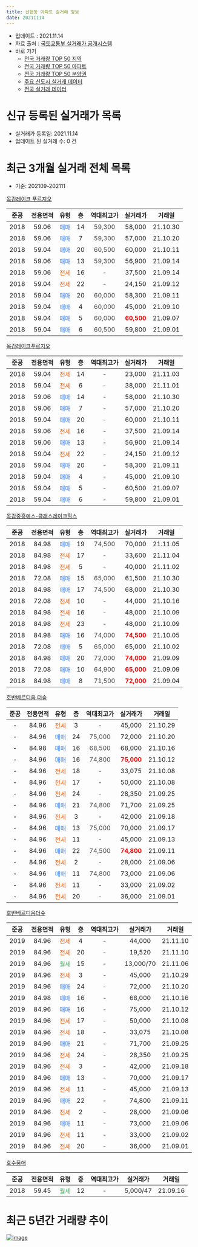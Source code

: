```yaml
---
title: 산현동 아파트 실거래 정보
date: 20211114
---
```


* 업데이트 : 2021.11.14
* 자료 출처 : [국토교통부 실거래가 공개시스템](http://rt.molit.go.kr)
* 바로 가기
    * [전국 거래량 TOP 50 지역](https://apt-info.github.io/apt-trade-info/tr)
    * [전국 거래량 TOP 50 아파트](https://apt-info.github.io/apt-trade-info/ta)
    * [전국 거래량 TOP 50 분양권](https://apt-info.github.io/apt-trade-info/tb)
    * [주요 신도시 실거래 데이터](https://apt-info.github.io/apt-trade-info/newtown)
    * [전국 실거래 데이터](https://apt-info.github.io/apt-trade-info/all)



<script async src="https://pagead2.googlesyndication.com/pagead/js/adsbygoogle.js"></script>
<!-- 기본광고 -->
<ins class="adsbygoogle"
     style="display:block"
     data-ad-client="ca-pub-1142216861245946"
     data-ad-slot="4805727019"
     data-ad-format="auto"
     data-full-width-responsive="true"></ins>
<script>
     (adsbygoogle = window.adsbygoogle || []).push({});
</script>


# 신규 등록된 실거래가 목록

* 실거래가 등록일: 2021.11.14
* 업데이트 된 실거래 수: 0 건




<script async src="https://pagead2.googlesyndication.com/pagead/js/adsbygoogle.js"></script>
<!-- 기본광고 -->
<ins class="adsbygoogle"
     style="display:block"
     data-ad-client="ca-pub-1142216861245946"
     data-ad-slot="4805727019"
     data-ad-format="auto"
     data-full-width-responsive="true"></ins>
<script>
     (adsbygoogle = window.adsbygoogle || []).push({});
</script>


# 최근 3개월 실거래 전체 목록
* 기준: 202109-202111


[목감레이크 푸르지오](https://search.naver.com/search.naver?query=%EB%AA%A9%EA%B0%90%EB%A0%88%EC%9D%B4%ED%81%AC+%ED%91%B8%EB%A5%B4%EC%A7%80%EC%98%A4)

|준공|전용면적|유형|층|역대최고가|실거래가|거래일|
|:---:|:---:|:---:|:---:|:---:|:---:|:---:|
|2018|59.06|<span style="color:#4285F3">매매</span>|14|<span style="color:#444444">59,300</span>|58,000|21.10.30|
|2018|59.06|<span style="color:#4285F3">매매</span>|7|<span style="color:#444444">59,300</span>|57,000|21.10.20|
|2018|59.04|<span style="color:#4285F3">매매</span>|20|<span style="color:#444444">60,500</span>|60,000|21.10.11|
|2018|59.06|<span style="color:#4285F3">매매</span>|13|<span style="color:#444444">59,300</span>|56,900|21.09.14|
|2018|59.06|<span style="color:#FF5A00">전세</span>|16|<span style="color:#444444">-</span>|37,500|21.09.14|
|2018|59.04|<span style="color:#FF5A00">전세</span>|22|<span style="color:#444444">-</span>|24,150|21.09.12|
|2018|59.04|<span style="color:#4285F3">매매</span>|20|<span style="color:#444444">60,000</span>|58,300|21.09.11|
|2018|59.04|<span style="color:#4285F3">매매</span>|4|<span style="color:#444444">60,000</span>|45,000|21.09.10|
|2018|59.04|<span style="color:#4285F3">매매</span>|5|<span style="color:#444444">60,000</span>|<b><span style="color:#FF0000">60,500</span></b>|21.09.07|
|2018|59.04|<span style="color:#4285F3">매매</span>|6|<span style="color:#444444">60,500</span>|59,800|21.09.01|

[목감레이크푸르지오](https://search.naver.com/search.naver?query=%EB%AA%A9%EA%B0%90%EB%A0%88%EC%9D%B4%ED%81%AC%ED%91%B8%EB%A5%B4%EC%A7%80%EC%98%A4)

|준공|전용면적|유형|층|역대최고가|실거래가|거래일|
|:---:|:---:|:---:|:---:|:---:|:---:|:---:|
|2018|59.04|<span style="color:#FF5A00">전세</span>|14|<span style="color:#444444">-</span>|23,000|21.11.03|
|2018|59.04|<span style="color:#FF5A00">전세</span>|6|<span style="color:#444444">-</span>|38,000|21.11.01|
|2018|59.06|<span style="color:#4285F3">매매</span>|14|<span style="color:#444444">-</span>|58,000|21.10.30|
|2018|59.06|<span style="color:#4285F3">매매</span>|7|<span style="color:#444444">-</span>|57,000|21.10.20|
|2018|59.04|<span style="color:#4285F3">매매</span>|20|<span style="color:#444444">-</span>|60,000|21.10.11|
|2018|59.06|<span style="color:#FF5A00">전세</span>|16|<span style="color:#444444">-</span>|37,500|21.09.14|
|2018|59.06|<span style="color:#4285F3">매매</span>|13|<span style="color:#444444">-</span>|56,900|21.09.14|
|2018|59.04|<span style="color:#FF5A00">전세</span>|22|<span style="color:#444444">-</span>|24,150|21.09.12|
|2018|59.04|<span style="color:#4285F3">매매</span>|20|<span style="color:#444444">-</span>|58,300|21.09.11|
|2018|59.04|<span style="color:#4285F3">매매</span>|4|<span style="color:#444444">-</span>|45,000|21.09.10|
|2018|59.04|<span style="color:#4285F3">매매</span>|5|<span style="color:#444444">-</span>|60,500|21.09.07|
|2018|59.04|<span style="color:#4285F3">매매</span>|6|<span style="color:#444444">-</span>|59,800|21.09.01|

[목감중흥에스-클래스레이크힐스](https://search.naver.com/search.naver?query=%EB%AA%A9%EA%B0%90%EC%A4%91%ED%9D%A5%EC%97%90%EC%8A%A4-%ED%81%B4%EB%9E%98%EC%8A%A4%EB%A0%88%EC%9D%B4%ED%81%AC%ED%9E%90%EC%8A%A4)

|준공|전용면적|유형|층|역대최고가|실거래가|거래일|
|:---:|:---:|:---:|:---:|:---:|:---:|:---:|
|2018|84.98|<span style="color:#4285F3">매매</span>|19|<span style="color:#444444">74,500</span>|70,000|21.11.05|
|2018|84.98|<span style="color:#FF5A00">전세</span>|17|<span style="color:#444444">-</span>|33,600|21.11.04|
|2018|84.98|<span style="color:#FF5A00">전세</span>|5|<span style="color:#444444">-</span>|40,000|21.11.02|
|2018|72.08|<span style="color:#4285F3">매매</span>|15|<span style="color:#444444">65,000</span>|61,500|21.10.30|
|2018|84.98|<span style="color:#4285F3">매매</span>|17|<span style="color:#444444">74,500</span>|68,000|21.10.30|
|2018|72.08|<span style="color:#FF5A00">전세</span>|10|<span style="color:#444444">-</span>|44,000|21.10.16|
|2018|84.98|<span style="color:#FF5A00">전세</span>|16|<span style="color:#444444">-</span>|48,000|21.10.09|
|2018|84.98|<span style="color:#FF5A00">전세</span>|23|<span style="color:#444444">-</span>|48,000|21.10.09|
|2018|84.98|<span style="color:#4285F3">매매</span>|16|<span style="color:#444444">74,000</span>|<b><span style="color:#FF0000">74,500</span></b>|21.10.05|
|2018|72.08|<span style="color:#4285F3">매매</span>|5|<span style="color:#444444">65,000</span>|65,000|21.10.02|
|2018|84.98|<span style="color:#4285F3">매매</span>|20|<span style="color:#444444">72,000</span>|<b><span style="color:#FF0000">74,000</span></b>|21.09.09|
|2018|72.08|<span style="color:#4285F3">매매</span>|10|<span style="color:#444444">64,900</span>|<b><span style="color:#FF0000">65,000</span></b>|21.09.09|
|2018|84.98|<span style="color:#4285F3">매매</span>|8|<span style="color:#444444">71,500</span>|<b><span style="color:#FF0000">72,000</span></b>|21.09.04|

[호반베르디움 더숲](https://search.naver.com/search.naver?query=%ED%98%B8%EB%B0%98%EB%B2%A0%EB%A5%B4%EB%94%94%EC%9B%80+%EB%8D%94%EC%88%B2)

|준공|전용면적|유형|층|역대최고가|실거래가|거래일|
|:---:|:---:|:---:|:---:|:---:|:---:|:---:|
|-|84.96|<span style="color:#FF5A00">전세</span>|3|<span style="color:#444444">-</span>|45,000|21.10.29|
|-|84.96|<span style="color:#4285F3">매매</span>|24|<span style="color:#444444">75,000</span>|72,000|21.10.20|
|-|84.98|<span style="color:#4285F3">매매</span>|16|<span style="color:#444444">68,500</span>|68,000|21.10.16|
|-|84.96|<span style="color:#4285F3">매매</span>|16|<span style="color:#444444">74,800</span>|<b><span style="color:#FF0000">75,000</span></b>|21.10.12|
|-|84.96|<span style="color:#FF5A00">전세</span>|18|<span style="color:#444444">-</span>|33,075|21.10.08|
|-|84.96|<span style="color:#FF5A00">전세</span>|17|<span style="color:#444444">-</span>|50,000|21.10.08|
|-|84.96|<span style="color:#FF5A00">전세</span>|24|<span style="color:#444444">-</span>|28,350|21.09.25|
|-|84.96|<span style="color:#4285F3">매매</span>|21|<span style="color:#444444">74,800</span>|71,700|21.09.25|
|-|84.96|<span style="color:#FF5A00">전세</span>|3|<span style="color:#444444">-</span>|42,000|21.09.18|
|-|84.96|<span style="color:#4285F3">매매</span>|13|<span style="color:#444444">75,000</span>|70,000|21.09.17|
|-|84.96|<span style="color:#FF5A00">전세</span>|11|<span style="color:#444444">-</span>|45,000|21.09.13|
|-|84.96|<span style="color:#4285F3">매매</span>|22|<span style="color:#444444">74,500</span>|<b><span style="color:#FF0000">74,800</span></b>|21.09.11|
|-|84.96|<span style="color:#FF5A00">전세</span>|2|<span style="color:#444444">-</span>|28,000|21.09.06|
|-|84.96|<span style="color:#4285F3">매매</span>|11|<span style="color:#444444">74,800</span>|73,000|21.09.06|
|-|84.96|<span style="color:#FF5A00">전세</span>|11|<span style="color:#444444">-</span>|33,000|21.09.02|
|-|84.96|<span style="color:#FF5A00">전세</span>|20|<span style="color:#444444">-</span>|36,000|21.09.01|


<script async src="https://pagead2.googlesyndication.com/pagead/js/adsbygoogle.js"></script>
<!-- 기본광고 -->
<ins class="adsbygoogle"
     style="display:block"
     data-ad-client="ca-pub-1142216861245946"
     data-ad-slot="4805727019"
     data-ad-format="auto"
     data-full-width-responsive="true"></ins>
<script>
     (adsbygoogle = window.adsbygoogle || []).push({});
</script>


[호반베르디움더숲](https://search.naver.com/search.naver?query=%ED%98%B8%EB%B0%98%EB%B2%A0%EB%A5%B4%EB%94%94%EC%9B%80%EB%8D%94%EC%88%B2)

|준공|전용면적|유형|층|역대최고가|실거래가|거래일|
|:---:|:---:|:---:|:---:|:---:|:---:|:---:|
|2019|84.96|<span style="color:#FF5A00">전세</span>|4|<span style="color:#444444">-</span>|44,000|21.11.10|
|2019|84.96|<span style="color:#FF5A00">전세</span>|20|<span style="color:#444444">-</span>|19,520|21.11.10|
|2019|84.96|<span style="color:#34A853">월세</span>|15|<span style="color:#444444">-</span>|13,000/70|21.11.06|
|2019|84.96|<span style="color:#FF5A00">전세</span>|3|<span style="color:#444444">-</span>|45,000|21.10.29|
|2019|84.96|<span style="color:#4285F3">매매</span>|24|<span style="color:#444444">-</span>|72,000|21.10.20|
|2019|84.98|<span style="color:#4285F3">매매</span>|16|<span style="color:#444444">-</span>|68,000|21.10.16|
|2019|84.96|<span style="color:#4285F3">매매</span>|16|<span style="color:#444444">-</span>|75,000|21.10.12|
|2019|84.96|<span style="color:#FF5A00">전세</span>|17|<span style="color:#444444">-</span>|50,000|21.10.08|
|2019|84.96|<span style="color:#FF5A00">전세</span>|18|<span style="color:#444444">-</span>|33,075|21.10.08|
|2019|84.96|<span style="color:#4285F3">매매</span>|21|<span style="color:#444444">-</span>|71,700|21.09.25|
|2019|84.96|<span style="color:#FF5A00">전세</span>|24|<span style="color:#444444">-</span>|28,350|21.09.25|
|2019|84.96|<span style="color:#FF5A00">전세</span>|3|<span style="color:#444444">-</span>|42,000|21.09.18|
|2019|84.96|<span style="color:#4285F3">매매</span>|13|<span style="color:#444444">-</span>|70,000|21.09.17|
|2019|84.96|<span style="color:#FF5A00">전세</span>|11|<span style="color:#444444">-</span>|45,000|21.09.13|
|2019|84.96|<span style="color:#4285F3">매매</span>|22|<span style="color:#444444">-</span>|74,800|21.09.11|
|2019|84.96|<span style="color:#FF5A00">전세</span>|2|<span style="color:#444444">-</span>|28,000|21.09.06|
|2019|84.96|<span style="color:#4285F3">매매</span>|11|<span style="color:#444444">-</span>|73,000|21.09.06|
|2019|84.96|<span style="color:#FF5A00">전세</span>|11|<span style="color:#444444">-</span>|33,000|21.09.02|
|2019|84.96|<span style="color:#FF5A00">전세</span>|20|<span style="color:#444444">-</span>|36,000|21.09.01|

[호수품애](https://search.naver.com/search.naver?query=%ED%98%B8%EC%88%98%ED%92%88%EC%95%A0)

|준공|전용면적|유형|층|역대최고가|실거래가|거래일|
|:---:|:---:|:---:|:---:|:---:|:---:|:---:|
|2018|59.45|<span style="color:#34A853">월세</span>|12|<span style="color:#444444">-</span>|5,000/47|21.09.16|



<script async src="https://pagead2.googlesyndication.com/pagead/js/adsbygoogle.js"></script>
<!-- 기본광고 -->
<ins class="adsbygoogle"
     style="display:block"
     data-ad-client="ca-pub-1142216861245946"
     data-ad-slot="4805727019"
     data-ad-format="auto"
     data-full-width-responsive="true"></ins>
<script>
     (adsbygoogle = window.adsbygoogle || []).push({});
</script>


# 최근 5년간 거래량 추이


<div style="width:100%;">
    <canvas id="deal_progress" height="200"></canvas>
</div>

<script>
new Chart(document.getElementById("deal_progress"), {
    type: 'line',
    data: {
        labels: ['16.01','16.02','16.03','16.04','16.05','16.06','16.07','16.08','16.09','16.10','16.11','16.12','17.01','17.02','17.03','17.04','17.05','17.06','17.07','17.08','17.09','17.10','17.11','17.12','18.01','18.02','18.03','18.04','18.05','18.06','18.07','18.08','18.09','18.10','18.11','18.12','19.01','19.02','19.03','19.04','19.05','19.06','19.07','19.08','19.09','19.10','19.11','19.12','20.01','20.02','20.03','20.04','20.05','20.06','20.07','20.08','20.09','20.10','20.11','20.12','21.01','21.02','21.03','21.04','21.05','21.06','21.07','21.08','21.09','21.10','21.11'],
        datasets: [{
            label: '매매/분양권',
            data: [16,9,5,9,20,72,73,17,22,20,11,9,5,15,14,14,18,223,47,17,15,15,8,10,25,17,19,12,10,29,22,47,27,14,8,14,7,3,3,10,46,60,12,0,1,1,1,0,0,8,14,6,7,12,12,7,18,15,32,19,10,6,4,7,7,15,18,18,21,16,1],
            borderColor: "rgba(66, 133, 243, 1)",
            backgroundColor: "rgba(66, 133, 243, 0.05)",
            borderWidth: 1,
            pointRadius: 0,
            fill: false,
            lineTension: 0
        },{
            label: '전/월세',
            data: [0,0,0,0,0,0,0,0,0,0,0,1,0,0,0,0,0,0,0,0,0,0,0,0,3,18,43,9,6,2,1,3,7,10,15,13,22,24,17,16,28,51,38,16,9,9,2,10,6,21,21,17,12,11,17,14,9,8,10,5,54,22,28,21,20,54,29,18,17,9,7],
            borderColor: "rgba(255, 90, 0, 1)",
            backgroundColor: "rgba(255, 90, 0, 0.05)",
            borderWidth: 1,
            pointRadius: 0,
            fill: false,
            lineTension: 0
        },{
            label: '합계',
            data: [16,9,5,9,20,72,73,17,22,20,11,10,5,15,14,14,18,223,47,17,15,15,8,10,28,35,62,21,16,31,23,50,34,24,23,27,29,27,20,26,74,111,50,16,10,10,3,10,6,29,35,23,19,23,29,21,27,23,42,24,64,28,32,28,27,69,47,36,38,25,8],
            borderColor: "rgba(0, 0, 0, 1)",
            backgroundColor: "rgba(0, 0, 0, 0.03)",
            borderWidth: 0.1,
            pointRadius: 0,
            fill: true,
            lineTension: 0
        }
        ]
    },
    options: {
        responsive: true,
        title: {
            display: false
        },
        tooltips: {
            mode: 'index',
            intersect: false
        },
        hover: {
            mode: 'nearest',
            intersect: true
        },
        scales: {
            xAxes: [{
                display: true,
                scaleLabel: {
                    display: true,
                    labelString: '년/월'
                }
            }],
            yAxes: [{
                display: true,
                ticks: {
                    suggestedMin: 0,
                },
                scaleLabel: {
                    display: true,
                    labelString: '실거래 수'
                }
            }]
        }
    }
});

</script>


[![image](https://apt-info.github.io/images/2020-01-03-apt-trade-info/1024x500.png)](https://play.google.com/store/apps/details?id=com.aptinfo.apttradeinfo)

